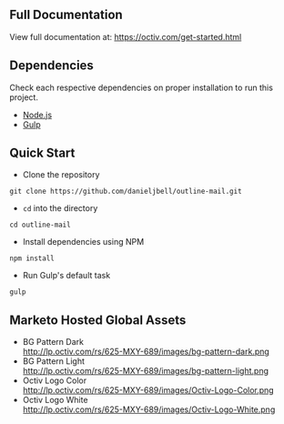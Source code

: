 ## Full Documentation
View full documentation at: https://octiv.com/get-started.html

## Dependencies
Check each respective dependencies on proper installation to run this project.

- [Node.js](https://nodejs.org/en/)
- [Gulp](https://gulpjs.com/)

## Quick Start
- Clone the repository  
```
git clone https://github.com/danieljbell/outline-mail.git
```
- `cd` into the directory  
```
cd outline-mail
```  
- Install dependencies using NPM  
```
npm install
```
- Run Gulp's default task  
```
gulp
```

## Marketo Hosted Global Assets
- BG Pattern Dark  
http://lp.octiv.com/rs/625-MXY-689/images/bg-pattern-dark.png
- BG Pattern Light  
http://lp.octiv.com/rs/625-MXY-689/images/bg-pattern-light.png
- Octiv Logo Color  
http://lp.octiv.com/rs/625-MXY-689/images/Octiv-Logo-Color.png
- Octiv Logo White  
http://lp.octiv.com/rs/625-MXY-689/images/Octiv-Logo-White.png
